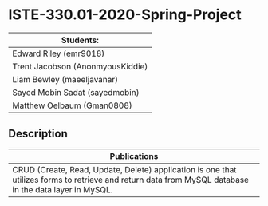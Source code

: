 # ISTE-330.01-2020-Spring-Project
|             Students:             |
|-----------------------------------|
|        Edward Riley (emr9018)     |
|  Trent Jacobson (AnonmyousKiddie) |
|      Liam Bewley (maeeljavanar)   |
|    Sayed Mobin Sadat (sayedmobin) |
|      Matthew Oelbaum (Gman0808)   |



## Description 
|  Publications     |
|-----------|
|  CRUD (Create, Read, Update, Delete) application is one that utilizes forms to retrieve and return data from MySQL database in the data layer in MySQL. |
